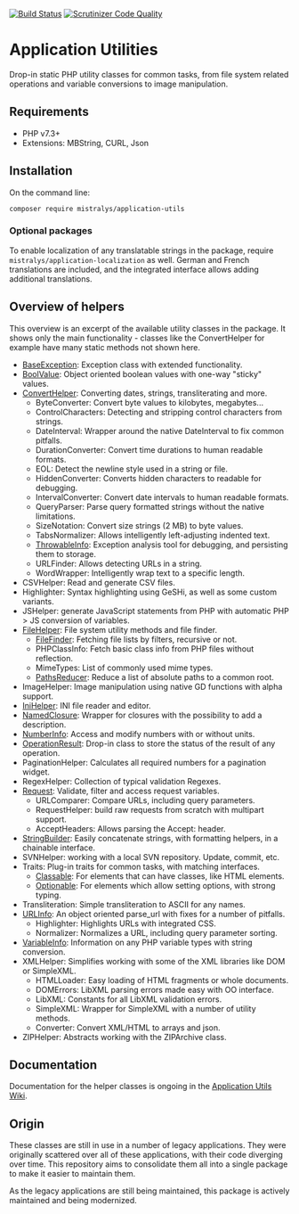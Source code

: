 [![Build Status](https://travis-ci.com/Mistralys/application-utils.svg?branch=master)](https://travis-ci.com/Mistralys/application-utils) [![Scrutinizer Code Quality](https://scrutinizer-ci.com/g/Mistralys/application-utils/badges/quality-score.png?b=master)](https://scrutinizer-ci.com/g/Mistralys/application-utils/?branch=master)

# Application Utilities

Drop-in static PHP utility classes for common tasks, from file system related
operations and variable conversions to image manipulation.

## Requirements

- PHP v7.3+
- Extensions: MBString, CURL, Json

## Installation

On the command line:

```
composer require mistralys/application-utils
```

### Optional packages

To enable localization of any translatable strings in the package, 
require `mistralys/application-localization` as well. German and 
French translations are included, and the integrated interface 
allows adding additional translations.

## Overview of helpers

This overview is an excerpt of the available utility classes in the 
package. It shows only the main functionality - classes like the 
ConvertHelper for example have many static methods not shown here.

* [BaseException][]: Exception class with extended functionality.
* [BoolValue][]: Object oriented boolean values with one-way "sticky" values.
* [ConvertHelper][]: Converting dates, strings, transliterating and more.
    - ByteConverter: Convert byte values to kilobytes, megabytes...
    - ControlCharacters: Detecting and stripping control characters from strings.
    - DateInterval: Wrapper around the native DateInterval to fix common pitfalls.
    - DurationConverter: Convert time durations to human readable formats.
    - EOL: Detect the newline style used in a string or file.
    - HiddenConverter: Converts hidden characters to readable for debugging.
    - IntervalConverter: Convert date intervals to human readable formats.
    - QueryParser: Parse query formatted strings without the native limitations.
    - SizeNotation: Convert size strings (2 MB) to byte values.
    - TabsNormalizer: Allows intelligently left-adjusting indented text.
    - [ThrowableInfo][]: Exception analysis tool for debugging, and persisting them to storage.
    - URLFinder: Allows detecting URLs in a string.
    - WordWrapper: Intelligently wrap text to a specific length.
* CSVHelper: Read and generate CSV files.
* Highlighter: Syntax highlighting using GeSHi, as well as some custom variants.
* JSHelper: generate JavaScript statements from PHP with automatic PHP > JS conversion of variables.
* [FileHelper][]: File system utility methods and file finder.
    - [FileFinder][]: Fetching file lists by filters, recursive or not.
    - PHPClassInfo: Fetch basic class info from PHP files without reflection.
    - MimeTypes: List of commonly used mime types.
    - [PathsReducer][]: Reduce a list of absolute paths to a common root. 
* ImageHelper: Image manipulation using native GD functions with alpha support.
* [IniHelper][]: INI file reader and editor.
* [NamedClosure][]: Wrapper for closures with the possibility to add a description.  
* [NumberInfo][]: Access and modify numbers with or without units.
* [OperationResult][]: Drop-in class to store the status of the result of any operation.
* PaginationHelper: Calculates all required numbers for a pagination widget.
* RegexHelper: Collection of typical validation Regexes.
* [Request][]: Validate, filter and access request variables.
    - URLComparer: Compare URLs, including query parameters.
    - RequestHelper: build raw requests from scratch with multipart support.
    - AcceptHeaders: Allows parsing the Accept: header.
* [StringBuilder][]: Easily concatenate strings, with formatting helpers, in a chainable interface.
* SVNHelper: working with a local SVN repository. Update, commit, etc.
* Traits: Plug-in traits for common tasks, with matching interfaces.
    - [Classable][]: For elements that can have classes, like HTML elements.
    - [Optionable][]: For elements which allow setting options, with strong typing.
* Transliteration: Simple transliteration to ASCII for any names. 
* [URLInfo][]: An object oriented parse_url with fixes for a number of pitfalls.
    - Highlighter: Highlights URLs with integrated CSS.
    - Normalizer: Normalizes a URL, including query parameter sorting.
* [VariableInfo][]: Information on any PHP variable types with string conversion.
* XMLHelper: Simplifies working with some of the XML libraries like DOM or SimpleXML.
    - HTMLLoader: Easy loading of HTML fragments or whole documents.
    - DOMErrors: LibXML parsing errors made easy with OO interface.
    - LibXML: Constants for all LibXML validation errors.
    - SimpleXML: Wrapper for SimpleXML with a number of utility methods.
    - Converter: Convert XML/HTML to arrays and json.
* ZIPHelper: Abstracts working with the ZIPArchive class.

## Documentation

Documentation for the helper classes is ongoing in the [Application Utils Wiki][].

## Origin

These classes are still in use in a number of legacy applications. They were originally 
scattered over all of these applications, with their code diverging over time. This 
repository aims to consolidate them all into a single package to make it easier to maintain 
them.

As the legacy applications are still being maintained, this package is actively maintained
and being modernized.


[Application Utils Wiki]: https://github.com/Mistralys/application-utils/wiki
[BaseException]: https://github.com/Mistralys/application-utils/wiki/BaseException
[BoolValue]: https://github.com/Mistralys/application-utils/wiki/BoolValue
[StringBuilder]: https://github.com/Mistralys/application-utils/wiki/StringBuilder
[FileFinder]: https://github.com/Mistralys/application-utils/wiki/FileFinder
[NamedClosure]: https://github.com/Mistralys/application-utils/wiki/NamedClosure
[ConvertHelper]: https://github.com/Mistralys/application-utils/wiki/ConvertHelper
[ThrowableInfo]: https://github.com/Mistralys/application-utils/wiki/ThrowableInfo
[IniHelper]: https://github.com/Mistralys/application-utils/wiki/IniHelper
[URLInfo]: https://github.com/Mistralys/application-utils/wiki/URLInfo
[Request]: https://github.com/Mistralys/application-utils/wiki/Request
[FileHelper]: https://github.com/Mistralys/application-utils/wiki/FileHelper
[PathsReducer]: https://github.com/Mistralys/application-utils/wiki/PathsReducer
[Classable]: https://github.com/Mistralys/application-utils/wiki/Classable
[Optionable]: https://github.com/Mistralys/application-utils/wiki/Optionable
[NumberInfo]: https://github.com/Mistralys/application-utils/wiki/NumberInfo
[OperationResult]: https://github.com/Mistralys/application-utils/wiki/OperationResult
[VariableInfo]: https://github.com/Mistralys/application-utils/wiki/VariableInfo